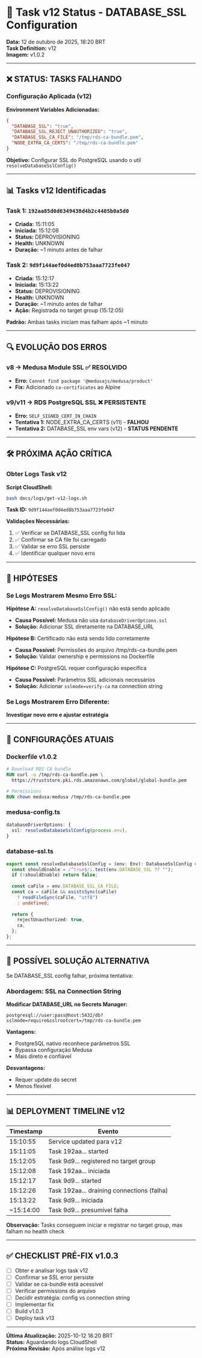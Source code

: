 # 🎯 Task v12 Status - DATABASE_SSL Configuration

**Data:** 12 de outubro de 2025, 18:20 BRT  
**Task Definition:** v12  
**Imagem:** v1.0.2  

---

## ❌ STATUS: TASKS FALHANDO

### Configuração Aplicada (v12)

**Environment Variables Adicionadas:**
```json
{
  "DATABASE_SSL": "true",
  "DATABASE_SSL_REJECT_UNAUTHORIZED": "true",
  "DATABASE_SSL_CA_FILE": "/tmp/rds-ca-bundle.pem",
  "NODE_EXTRA_CA_CERTS": "/tmp/rds-ca-bundle.pem"
}
```

**Objetivo:** Configurar SSL do PostgreSQL usando o util `resolveDatabaseSslConfig()`

---

## 📊 Tasks v12 Identificadas

### Task 1: `192aa85d0d6349438d4b2c4405b0a5d0`
- **Criada:** 15:11:05
- **Iniciada:** 15:12:08
- **Status:** DEPROVISIONING
- **Health:** UNKNOWN
- **Duração:** ~1 minuto antes de falhar

### Task 2: `9d9f144aef0d4ed8b753aaa7723fe047`
- **Criada:** 15:12:17
- **Iniciada:** 15:13:22
- **Status:** DEPROVISIONING
- **Health:** UNKNOWN
- **Duração:** ~1 minuto antes de falhar
- **Ação:** Registrada no target group (15:12:05)

**Padrão:** Ambas tasks iniciam mas falham após ~1 minuto

---

## 🔍 EVOLUÇÃO DOS ERROS

### v8 → Medusa Module SSL ✅ RESOLVIDO
- **Erro:** `Cannot find package '@medusajs/medusa/product'`
- **Fix:** Adicionado `ca-certificates` ao Alpine

### v9/v11 → RDS PostgreSQL SSL ❌ PERSISTENTE
- **Erro:** `SELF_SIGNED_CERT_IN_CHAIN`
- **Tentativa 1:** NODE_EXTRA_CA_CERTS (v11) - **FALHOU**
- **Tentativa 2:** DATABASE_SSL env vars (v12) - **STATUS PENDENTE**

---

## 🛠️ PRÓXIMA AÇÃO CRÍTICA

### Obter Logs Task v12

**Script CloudShell:**
```bash
bash docs/logs/get-v12-logs.sh
```

**Task ID:** `9d9f144aef0d4ed8b753aaa7723fe047`

**Validações Necessárias:**
1. ✅ Verificar se DATABASE_SSL config foi lida
2. ✅ Confirmar se CA file foi carregado
3. ✅ Validar se erro SSL persiste
4. ✅ Identificar qualquer novo erro

---

## 🤔 HIPÓTESES

### Se Logs Mostrarem Mesmo Erro SSL:

**Hipótese A:** `resolveDatabaseSslConfig()` não está sendo aplicado
- **Causa Possível:** Medusa não usa `databaseDriverOptions.ssl`
- **Solução:** Adicionar SSL diretamente na DATABASE_URL

**Hipótese B:** Certificado não está sendo lido corretamente
- **Causa Possível:** Permissões do arquivo /tmp/rds-ca-bundle.pem
- **Solução:** Validar ownership e permissions no Dockerfile

**Hipótese C:** PostgreSQL requer configuração específica
- **Causa Possível:** Parâmetros SSL adicionais necessários
- **Solução:** Adicionar `sslmode=verify-ca` na connection string

### Se Logs Mostrarem Erro Diferente:

**Investigar novo erro e ajustar estratégia**

---

## 📝 CONFIGURAÇÕES ATUAIS

### Dockerfile v1.0.2
```dockerfile
# Download RDS CA bundle
RUN curl -o /tmp/rds-ca-bundle.pem \
  https://truststore.pki.rds.amazonaws.com/global/global-bundle.pem

# Permissions
RUN chown medusa:medusa /tmp/rds-ca-bundle.pem
```

### medusa-config.ts
```typescript
databaseDriverOptions: {
  ssl: resolveDatabaseSslConfig(process.env),
}
```

### database-ssl.ts
```typescript
export const resolveDatabaseSslConfig = (env: Env): DatabaseSslConfig => {
  const shouldEnable = /^true$/i.test(env.DATABASE_SSL ?? "");
  if (!shouldEnable) return false;
  
  const caFile = env.DATABASE_SSL_CA_FILE;
  const ca = caFile && existsSync(caFile) 
    ? readFileSync(caFile, "utf8") 
    : undefined;
  
  return {
    rejectUnauthorized: true,
    ca,
  };
};
```

---

## 🚨 POSSÍVEL SOLUÇÃO ALTERNATIVA

Se DATABASE_SSL config falhar, próxima tentativa:

### Abordagem: SSL na Connection String

**Modificar DATABASE_URL no Secrets Manager:**
```
postgresql://user:pass@host:5432/db?sslmode=require&sslrootcert=/tmp/rds-ca-bundle.pem
```

**Vantagens:**
- PostgreSQL nativo reconhece parâmetros SSL
- Bypassa configuração Medusa
- Mais direto e confiável

**Desvantagens:**
- Requer update do secret
- Menos flexível

---

## 📊 DEPLOYMENT TIMELINE v12

| Timestamp | Evento |
|-----------|--------|
| 15:10:55 | Service updated para v12 |
| 15:11:05 | Task 192aa... started |
| 15:12:05 | Task 9d9... registered no target group |
| 15:12:08 | Task 192aa... iniciada |
| 15:12:17 | Task 9d9... started |
| 15:12:26 | Task 192aa... draining connections (falha) |
| 15:13:22 | Task 9d9... iniciada |
| ~15:14:00 | Task 9d9... presumível falha |

**Observação:** Tasks conseguem iniciar e registrar no target group, mas falham no health check

---

## ✅ CHECKLIST PRÉ-FIX v1.0.3

- [ ] Obter e analisar logs task v12
- [ ] Confirmar se SSL error persiste
- [ ] Validar se ca-bundle está acessível
- [ ] Verificar permissions do arquivo
- [ ] Decidir estratégia: config vs connection string
- [ ] Implementar fix
- [ ] Build v1.0.3
- [ ] Deploy task v13

---

**Última Atualização:** 2025-10-12 18:20 BRT  
**Status:** Aguardando logs CloudShell  
**Próxima Revisão:** Após análise logs v12
